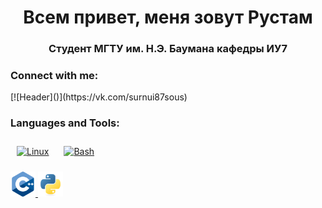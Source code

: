 <h1 align="center">Всем привет, меня зовут Рустам</h1>
<h3 align="center">Студент МГТУ им. Н.Э. Баумана кафедры ИУ7</h3>

<h3 align="left">Connect with me:</h3>
[![Header]()](https://vk.com/surnui87sous)
<p align="left">
</p>


<h3 align="left">Languages and Tools:</h3> 
<a href="https://www.linux.org/" target="_blank"><img style="margin: 10px" src="https://profilinator.rishav.dev/skills-assets/linux-original.svg" alt="Linux" height="50" /></a>  
<a href="https://www.gnu.org/software/bash/" target="_blank"><img style="margin: 10px" src="https://profilinator.rishav.dev/skills-assets/gnu_bash-icon.svg" alt="Bash" height="50" /></a>  
</div>
<p align="left"> <a href="https://www.w3schools.com/cpp/" target="_blank" rel="noreferrer"> <img src="https://raw.githubusercontent.com/devicons/devicon/master/icons/cplusplus/cplusplus-original.svg" alt="cplusplus" width="40" height="40"/> </a> <a href="https://www.python.org" target="_blank" rel="noreferrer"> <img src="https://raw.githubusercontent.com/devicons/devicon/master/icons/python/python-original.svg" alt="python" width="40" height="40"/> </a> </p>
